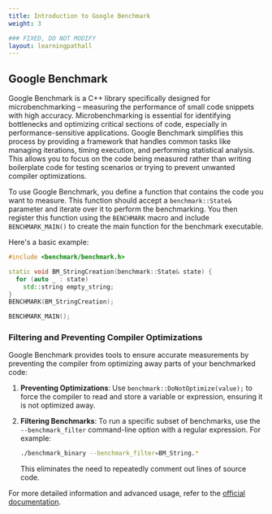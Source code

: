 ```yaml
---
title: Introduction to Google Benchmark
weight: 3

### FIXED, DO NOT MODIFY
layout: learningpathall
---
```


## Google Benchmark

Google Benchmark is a C++ library specifically designed for microbenchmarking – measuring the performance of small code snippets with high accuracy. Microbenchmarking is essential for identifying bottlenecks and optimizing critical sections of code, especially in performance-sensitive applications. Google Benchmark simplifies this process by providing a framework that handles common tasks like managing iterations, timing execution, and performing statistical analysis. This allows you to focus on the code being measured rather than writing boilerplate code for testing scenarios or trying to prevent unwanted compiler optimizations.

To use Google Benchmark, you define a function that contains the code you want to measure. This function should accept a `benchmark::State&` parameter and iterate over it to perform the benchmarking. You then register this function using the `BENCHMARK` macro and include `BENCHMARK_MAIN()` to create the main function for the benchmark executable.

Here's a basic example:

```cpp
#include <benchmark/benchmark.h>

static void BM_StringCreation(benchmark::State& state) {
  for (auto _ : state)
    std::string empty_string;
}
BENCHMARK(BM_StringCreation);

BENCHMARK_MAIN();
```

### Filtering and Preventing Compiler Optimizations

Google Benchmark provides tools to ensure accurate measurements by preventing the compiler from optimizing away parts of your benchmarked code:

1. **Preventing Optimizations**: Use `benchmark::DoNotOptimize(value);` to force the compiler to read and store a variable or expression, ensuring it is not optimized away.
   
2. **Filtering Benchmarks**: To run a specific subset of benchmarks, use the `--benchmark_filter` command-line option with a regular expression. For example:

   ```bash
   ./benchmark_binary --benchmark_filter=BM_String.*
   ```
   This eliminates the need to repeatedly comment out lines of source code.

For more detailed information and advanced usage, refer to the [official documentation](https://github.com/google/benchmark).